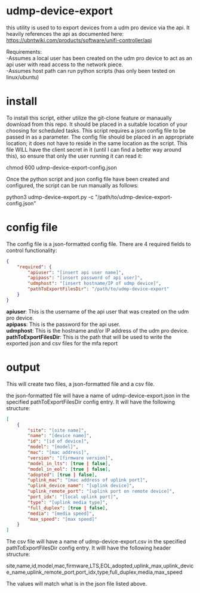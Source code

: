 # udmp-device-export
this utility is used to to export devices from a udm pro device via the api.  It heavily references the api as documented here:
https://ubntwiki.com/products/software/unifi-controller/api

Requirements:  
-Assumes a local user has been created on the udm pro device to act as an api user with read access to the network piece.  
-Assumes host path can run python scripts (has only been tested on linux/ubuntu)     

# install
To install this script, either utilize the git-clone feature or manaually download from this repo.  It should be placed in a suitable location of your choosing for scheduled tasks.  This script requires a json config file to be passed in as a parameter.  The config file should be placed in an appropriate location; it does not have to reside in the same location as the script.  This file WILL have the client secret in it (until I can find a better way around this), so ensure that only the user running it can read it:

chmod 600 udmp-device-export-config.json

Once the python script and json config file have been created and configured, the script can be run manually as follows:  

python3 udmp-device-export.py -c "/path/to/udmp-device-export-config.json"

# config file
The config file is a json-formatted config file.  There are 4 required fields to control functionality:

```json
{
    "required": {
        "apiuser": "[insert api user name]",
        "apipass": "[insert password of api user]",
        "udmphost": "[insert hostname/IP of udmp device]",
        "pathToExportFilesDir": "/path/to/udmp-device-export"
    }
}
```
**apiuser**: This is the username of the api user that was created on the udm pro device.  
**apipass**: This is the password for the api user.   
**udmphost**:  This is the hostname and/or IP address of the udm pro device.   
**pathToExportFilesDir**: This is the path that will be used to write the exported json and csv files for the mfa report

# output
This will create two files, a json-formatted file and a csv file.  

the json-formatted file will have a name of udmp-device-export.json in the specified pathToExportFilesDir config entry.  It will have the following structure:

```json
[
    {
        "site": "[site name]",
        "name": "[device name]",
        "id": "[id of device]",
        "model": "[model]",
        "mac": "[mac address]",
        "version": "[firmware version]",
        "model_in_lts": [true | false],
        "model_in_eol": [true | false],
        "adopted": [true | false],
        "uplink_mac": "[mac address of uplink port]",
        "uplink_device_name": "[uplink device]",
        "uplink_remote_port": "[uplink port on remote device]",
        "port_idx": "[local uplink port]",
        "type": "[uplink media type]",
        "full_duplex": [true | false],
        "media": "[media speed]",
        "max_speed": "[max speed]"
    }
]
```

The csv file will have a name of udmp-device-export.csv in the specified pathToExportFilesDir config entry.  It willl have the following header structure:

site,name,id,model,mac,firmware,LTS,EOL,adopted,uplink_max,uplink_device_name,uplink_remote_port,port_idx,type,full_duplex,media,max_speed

The values will match what is in the json file listed above.